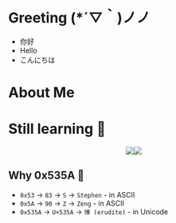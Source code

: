 # Greeting (*´▽｀)ノノ
+ 你好
+ Hello
+ こんにちは

# About Me
# Still learning 🤯
<div style="display: flex; justify-content: center;align-items: center;">
  <img src="https://github-readme-stats.vercel.app/api?username=stephen-zeng&theme=gotham&show_icons=true&hide_border=true">
  <img src="https://github-readme-stats.vercel.app/api/top-langs/?username=stephen-zeng&layout=compact&theme=gotham&exclude_repo=img,file&hide_border=true">
</div>

## Why 0x535A 🧐
+ `0x53` -> `83` -> `S` -> `Stephen` - in ASCII
+ `0x5A` -> `90` -> `Z` -> `Zeng` - in ASCII
+ `0x535A` -> `U+535A` -> `博 (erudite)` - in Unicode
